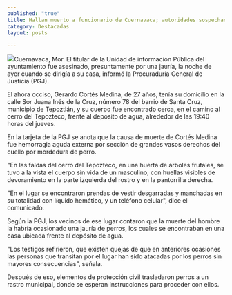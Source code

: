 ```yaml
---
published: "true"
title: Hallan muerto a funcionario de Cuernavaca; autoridades sospechan de jauría
category: Destacadas
layout: posts

---
```


![](http://i.imgur.com/k6k86oqm.jpg)Cuernavaca, Mor. El titular de la Unidad de información Pública del ayuntamiento fue asesinado, presuntamente por una jauría, la noche de ayer cuando se dirigía a su casa, informó la Procuraduría General de Justicia (PGJ).

El ahora occiso, Gerardo Cortés Medina, de 27 años, tenía su  domicilio en la calle Sor Juana Inés de la Cruz, número 78 del barrio de Santa Cruz, municipio de Tepoztlán, y su cuerpo fue encontrado cerca, en el camino al cerro del Tepozteco, frente al depósito de agua, alrededor de las  19:40 horas del jueves.  

En la tarjeta de la PGJ se anota que la causa de muerte de Cortés Medina fue hemorragia aguda externa por sección de grandes vasos derechos del cuello por mordedura de perro. 

"En las faldas del cerro del Tepozteco, en una huerta de árboles frutales, se tuvo a la vista el cuerpo sin vida de un masculino, con huellas visibles de devoramiento en la parte izquierda del rostro y en la pantorrilla derecha.

"En el lugar se encontraron prendas de vestir desgarradas y manchadas en su totalidad con líquido hemático, y un teléfono celular", dice el comunicado. 

Según la PGJ, los vecinos de ese lugar contaron que la muerte del hombre la habría ocasionado una jauría de perros, los cuales se encontraban en una casa ubicada frente al depósito de agua.

"Los testigos refirieron, que existen quejas de que en anteriores ocasiones las personas que transitan por el lugar han sido atacadas por los perros sin mayores consecuencias", señala. 

Después de eso, elementos de protección civil trasladaron perros a un rastro municipal, donde se esperan instrucciones para proceder con ellos.

